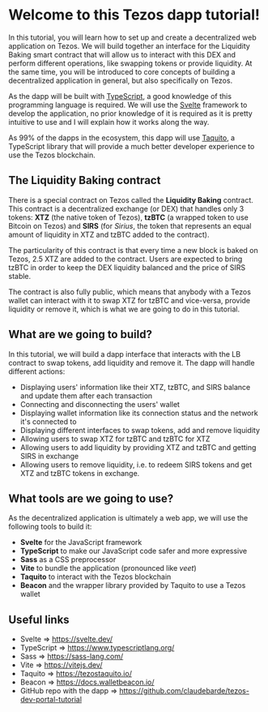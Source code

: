 # Welcome to this Tezos dapp tutorial!

In this tutorial, you will learn how to set up and create a decentralized web application on Tezos. We will build together an interface for the Liquidity Baking smart contract that will allow us to interact with this DEX and perform different operations, like swapping tokens or provide liquidity. At the same time, you will be introduced to core concepts of building a decentralized application in general, but also specifically on Tezos.

As the dapp will be built with [TypeScript](https://www.typescriptlang.org/), a good knowledge of this programming language is required. We will use the [Svelte](https://svelte.dev/) framework to develop the application, no prior knowledge of it is required as it is pretty intuitive to use and I will explain how it works along the way.

As 99% of the dapps in the ecosystem, this dapp will use [Taquito](https://tezostaquito.io/), a TypeScript library that will provide a much better developer experience to use the Tezos blockchain.

## The Liquidity Baking contract

There is a special contract on Tezos called the **Liquidity Baking** contract. This contract is a decentralized exchange (or DEX) that handles only 3 tokens: **XTZ** (the native token of Tezos), **tzBTC** (a wrapped token to use Bitcoin on Tezos) and **SIRS** (for _Sirius_, the token that represents an equal amount of liquidity in XTZ and tzBTC added to the contract).

The particularity of this contract is that every time a new block is baked on Tezos, 2.5 XTZ are added to the contract. Users are expected to bring tzBTC in order to keep the DEX liquidity balanced and the price of SIRS stable.

The contract is also fully public, which means that anybody with a Tezos wallet can interact with it to swap XTZ for tzBTC and vice-versa, provide liquidity or remove it, which is what we are going to do in this tutorial.

## What are we going to build?

In this tutorial, we will build a dapp interface that interacts with the LB contract to swap tokens, add liquidity and remove it. The dapp will handle different actions:
- Displaying users' information like their XTZ, tzBTC, and SIRS balance and update them after each transaction
- Connecting and disconnecting the users' wallet
- Displaying wallet information like its connection status and the network it's connected to
- Displaying different interfaces to swap tokens, add and remove liquidity
- Allowing users to swap XTZ for tzBTC and tzBTC for XTZ
- Allowing users to add liquidity by providing XTZ and tzBTC and getting SIRS in exchange
- Allowing users to remove liquidity, i.e. to redeem SIRS tokens and get XTZ and tzBTC tokens in exchange.

## What tools are we going to use?

As the decentralized application is ultimately a web app, we will use the following tools to build it:
- **Svelte** for the JavaScript framework
- **TypeScript** to make our JavaScript code safer and more expressive
- **Sass** as a CSS preprocessor
- **Vite** to bundle the application (pronounced like *veet*)
- **Taquito** to interact with the Tezos blockchain
- **Beacon** and the wrapper library provided by Taquito to use a Tezos wallet

## Useful links

- Svelte => https://svelte.dev/
- TypeScript => https://www.typescriptlang.org/
- Sass => https://sass-lang.com/
- Vite => https://vitejs.dev/
- Taquito => https://tezostaquito.io/
- Beacon => https://docs.walletbeacon.io/
- GitHub repo with the dapp => https://github.com/claudebarde/tezos-dev-portal-tutorial